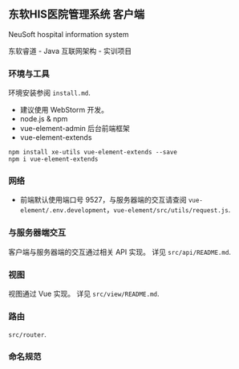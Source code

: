 ## 东软HIS医院管理系统 客户端

NeuSoft hospital information system

东软睿道 - Java 互联网架构 - 实训项目

### 环境与工具

环境安装参阅 `install.md`.

- 建议使用 WebStorm 开发。
- node.js & npm
- vue-element-admin 后台前端框架
- vue-element-extends

```
npm install xe-utils vue-element-extends --save
npm i vue-element-extends
```

### 网络

- 前端默认使用端口号 9527，与服务器端的交互请查阅 `vue-element/.env.development`，`vue-element/src/utils/request.js`.
 
### 与服务器端交互

客户端与服务器端的交互通过相关 API 实现。
详见 `src/api/README.md`.

### 视图

视图通过 Vue 实现。
详见 `src/view/README.md`.

### 路由

`src/router`.

### 命名规范

